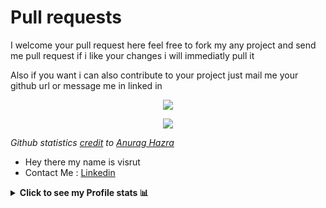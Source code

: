 <!--
- 🌱 I’m currently learning ...
- 👯 I’m looking to collaborate on ...
- 🤔 I’m looking for help with ...
- 💬 Ask me about ...
- 📫 How to reach me: ...
- 😄 Pronouns: ...
- ⚡ Fun fact: ...
-->

<h1> Pull requests </h1>
<p> I welcome your pull request here feel free to fork my any project and send me pull request if i like your changes i will immediatly pull it </p>
<p> Also if you want i can also contribute to your project just mail me your github url or message me in linked in </p>

<p align="center">
  <a href="https://github.com/nightboard">
    <img src="https://github-readme-stats.vercel.app/api?username=nightboard&hide=contribs&show_icons=true&include_all_commits=true&count_private=true&theme=nord"/>
  </a>
</p>
<p align="center">
  <a href="https://github.com/nightboard">
    <img src="https://github-readme-stats.vercel.app/api/top-langs/?username=nightboard&layout=compact&theme=nord&langs_count=10"/>
  </a>
</p>

*Github statistics [credit](https://github.com/anuraghazra/github-readme-stats) to [Anurag Hazra](https://github.com/anuraghazra)*

- Hey there my name is visrut
- Contact Me : [Linkedin](https://linkedin.com/in/visrut-navadiya-4498391a4)

<details><summary><strong>Click to see my Profile stats 📊</strong></summary>

<p>
  
![trophy](https://github-profile-trophy.vercel.app/?username=nightboard&theme=onedark)

</p>
</details>
